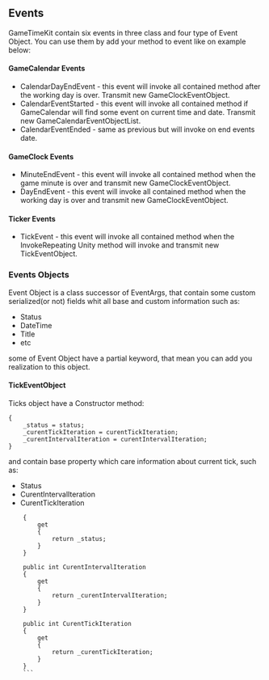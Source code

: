 ## Events
GameTimeKit contain six events in three class and four type of Event Object. You can use them by add your method to event like on example below:

#### GameCalendar Events
* CalendarDayEndEvent - this event will invoke all contained method after the working day is over. Transmit new GameClockEventObject.
* CalendarEventStarted - this event will invoke all contained method if GameCalendar will find some event on current time and date. Transmit new GameCalendarEventObjectList.
* CalendarEventEnded - same as previous but will invoke on end events date.

#### GameClock Events
* MinuteEndEvent - this event will invoke all contained method when the game minute is over and transmit new GameClockEventObject.
* DayEndEvent - this event will invoke all contained method when the working day is over and transmit new GameClockEventObject.

#### Ticker Events
* TickEvent - this event will invoke all contained method when the InvokeRepeating Unity method will invoke and transmit new TickEventObject.

### Events Objects
Event Object is a class successor of EventArgs, that contain some custom serialized(or not) fields whit all base and custom information such as:
* Status
* DateTime
* Title
* etc

some of Event Object have a partial keyword, that mean you can add you realization to this object.

#### TickEventObject

Ticks object have a Constructor method:

```public TickEventObject(bool status, int curentTickIteration, int curentIntervalIteration)
{
    _status = status;
    _curentTickIteration = curentTickIteration;
    _curentIntervalIteration = curentIntervalIteration;
}
```

and contain base property which care information about current tick, such as:

* Status
* CurentIntervalIteration
* CurentTickIteration

```public bool Status
    {
        get
        {
            return _status;
        }
    }

    public int CurentIntervalIteration
    {
        get
        {
            return _curentIntervalIteration;
        }
    }

    public int CurentTickIteration
    {
        get
        {
            return _curentTickIteration;
        }
    }
    ```
